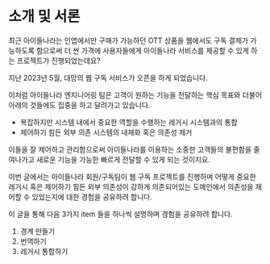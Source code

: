 # 소개 및 서론

최근 아이들나라는 인앱에서만 구매가 가능하던 OTT 상품을 웹에서도 구독 결제가 가능하도록 함으로써 더 싼 가격에 사용자들에게 아이들나라 서비스를 제공할 수 있게 하는 프로젝트가 진행되었는데요?

지난 2023년 5월, 대망의 웹 구독 서비스가 오픈을 하게 되었습니다.

이처럼 아이들나라 엔지니어링 팀은 고객이 원하는 기능을 전달하는 핵심 목표와 더불어 아래의 것들에도 집중을 하고 달려가고 있습니다.

- 복잡하지만 시스템 내에서 중요한 역할을 수행하는 레거시 시스템과의 통합
- 제어하기 힘든 외부 의존 시스템의 내재화 혹은 의존성 제거

이들을 잘 제어하고 관리함으로써 아이들나라를 이용하는 소중한 고객들의 불편함을 줄여나가고 새로운 기능을 가능한 빠르게 전달할 수 있게 되는 것이지요.

이번 글에서는 아이들나라 회원/구독팀이 웹 구독 프로젝트를 진행하며 어떻게 중요한 레거시 혹은 제어하기 힘든 외부 의존성이 강하게 의존되어있는 도메인에서 의존성을 제어할 수 있었는지에 대한 경험을 공유하려 합니다.

이 글을 통해 다음 3가지 item 들을 하나씩 설명하며 경험을 공유하려 합니다.

1. 경계 만들기
2. 번역하기
3. 레거시 통합하기
